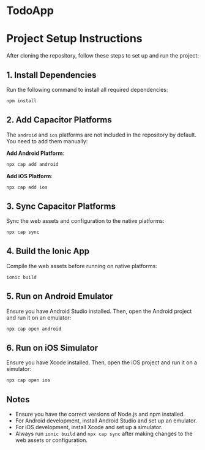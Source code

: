 # TodoApp
# Project Setup Instructions

After cloning the repository, follow these steps to set up and run the project:

## 1. Install Dependencies
Run the following command to install all required dependencies:
```bash
npm install
```

## 2. Add Capacitor Platforms
The `android` and `ios` platforms are not included in the repository by default. You need to add them manually:

**Add Android Platform**:
```bash
npx cap add android
```

**Add iOS Platform**:
```bash
npx cap add ios
```

## 3. Sync Capacitor Platforms
Sync the web assets and configuration to the native platforms:
```bash
npx cap sync
```

## 4. Build the Ionic App
Compile the web assets before running on native platforms:
```bash
ionic build
```

## 5. Run on Android Emulator
Ensure you have Android Studio installed. Then, open the Android project and run it on an emulator:
```bash
npx cap open android
```

## 6. Run on iOS Simulator
Ensure you have Xcode installed. Then, open the iOS project and run it on a simulator:
```bash
npx cap open ios
```

## Notes
- Ensure you have the correct versions of Node.js and npm installed.
- For Android development, install Android Studio and set up an emulator.
- For iOS development, install Xcode and set up a simulator.
- Always run `ionic build` and `npx cap sync` after making changes to the web assets or configuration.
